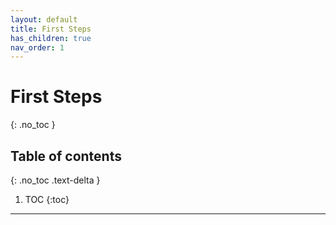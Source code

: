```yaml
---
layout: default
title: First Steps
has_children: true
nav_order: 1
---
```


# First Steps
{: .no_toc }

## Table of contents
{: .no_toc .text-delta }

1. TOC
{:toc}

---
